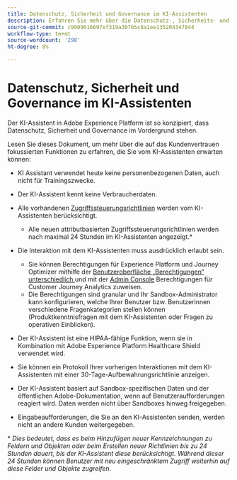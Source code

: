 ```yaml
---
title: Datenschutz, Sicherheit und Governance im KI-Assistenten
description: Erfahren Sie mehr über die Datenschutz-, Sicherheits- und Governance-Praktiken für KI-Assistenten.
source-git-commit: c9909616697ef319a307b5c8a1ee135204347844
workflow-type: tm+mt
source-wordcount: '298'
ht-degree: 0%

---
```


# Datenschutz, Sicherheit und Governance im KI-Assistenten

Der KI-Assistent in Adobe Experience Platform ist so konzipiert, dass Datenschutz, Sicherheit und Governance im Vordergrund stehen.

Lesen Sie dieses Dokument, um mehr über die auf das Kundenvertrauen fokussierten Funktionen zu erfahren, die Sie vom KI-Assistenten erwarten können:

* KI Assistant verwendet heute keine personenbezogenen Daten, auch nicht für Trainingszwecke.
* Der KI-Assistent kennt keine Verbraucherdaten.
* Alle vorhandenen [Zugriffssteuerungsrichtlinien](https://experienceleague.adobe.com/en/docs/experience-platform/access-control/home) werden vom KI-Assistenten berücksichtigt.

   * Alle neuen attributbasierten Zugriffssteuerungsrichtlinien werden nach maximal 24 Stunden im KI-Assistenten angezeigt.&ast;

* Die Interaktion mit dem KI-Assistenten muss ausdrücklich erlaubt sein.

   * Sie können Berechtigungen für Experience Platform und Journey Optimizer mithilfe der [Benutzeroberfläche „Berechtigungen“ unterschiedlich ](https://experienceleague.adobe.com/en/docs/experience-platform/access-control/abac/permissions-ui/browse) und mit der [Admin Console](https://experienceleague.adobe.com/en/docs/experience-platform/access-control/ui/browse) Berechtigungen für Customer Journey Analytics zuweisen.
   * Die Berechtigungen sind granular und Ihr Sandbox-Administrator kann konfigurieren, welche Ihrer Benutzer bzw. Benutzerinnen verschiedene Fragenkategorien stellen können (Produktkenntnisfragen mit dem KI-Assistenten oder Fragen zu operativen Einblicken).

* Der KI-Assistent ist eine HIPAA-fähige Funktion, wenn sie in Kombination mit Adobe Experience Platform Healthcare Shield verwendet wird.
* Sie können ein Protokoll Ihrer vorherigen Interaktionen mit dem KI-Assistenten mit einer 30-Tage-Aufbewahrungsrichtlinie anzeigen.
* Der KI-Assistent basiert auf Sandbox-spezifischen Daten und der öffentlichen Adobe-Dokumentation, wenn auf Benutzeraufforderungen reagiert wird. Daten werden nicht über Sandboxes hinweg freigegeben.
* Eingabeaufforderungen, die Sie an den KI-Assistenten senden, werden nicht an andere Kunden weitergegeben.

&ast; *Dies bedeutet, dass es beim Hinzufügen neuer Kennzeichnungen zu Feldern und Objekten oder beim Erstellen neuer Richtlinien bis zu 24 Stunden dauert, bis der KI-Assistent diese berücksichtigt. Während dieser 24 Stunden können Benutzer mit neu eingeschränktem Zugriff weiterhin auf diese Felder und Objekte zugreifen.*

